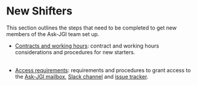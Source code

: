 # New Shifters

This section outlines the steps that need to be completed to get new
members of the Ask-JGI team set up.

- [Contracts and working hours](contracts): contract and working hours
  considerations and procedures for new starters.</br></br>

- [Access requirements](access): requirements and procedures to grant
  access to the [Ask-JGI mailbox](mailbox), [Slack channel](slack) and [issue tracker](filler).</br></br>

